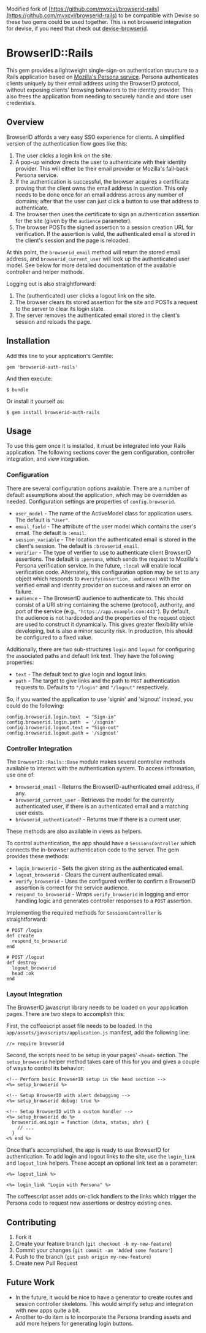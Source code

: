 Modified fork of [https://github.com/mvxcvi/browserid-rails](https://github.com/mvxcvi/browserid-rails) to be compatible with Devise so these two gems could be used together. This is not browserid integration for devise, if you need that check out [devise-browserid](https://github.com/ringe/devise-browserid).

# BrowserID::Rails

This gem provides a lightweight single-sign-on authentication structure to a
Rails application based on
[Mozilla's Persona service](https://login.persona.org/about). Persona
authenticates clients uniquely by their email address using the BrowserID
protocol, without exposing clients' browsing behaviors to the identity provider.
This also frees the application from needing to securely handle and store user
credentials.

## Overview

BrowserID affords a very easy SSO experience for clients. A simplified version
of the authentication flow goes like this:

1. The user clicks a login link on the site.
2. A pop-up window directs the user to authenticate with their identity
   provider. This will either be their email provider or Mozilla's fall-back
   Persona service.
3. If the authentication is successful, the browser acquires a certificate
   proving that the client owns the email address in question. This only needs
   to be done once for an email address across any number of domains; after
   that the user can just click a button to use that address to authenticate.
4. The browser then uses the certificate to sign an authentication assertion
   for the site (given by the `audience` parameter).
5. The browser POSTs the signed assertion to a session creation URL for
   verification.  If the assertion is valid, the authenticated email is stored
   in the client's session and the page is reloaded.

At this point, the `browserid_email` method will return the stored email
address, and `browserid_current_user` will look up the authenticated user model.
See below for more detailed documentation of the available controller and helper
methods.

Logging out is also straightforward:

1. The (authenticated) user clicks a logout link on the site.
2. The browser clears its stored assertion for the site and POSTs a
   request to the server to clear its login state.
3. The server removes the authenticated email stored in the client's session
   and reloads the page.

## Installation

Add this line to your application's Gemfile:

    gem 'browserid-auth-rails'

And then execute:

    $ bundle

Or install it yourself as:

    $ gem install browserid-auth-rails

## Usage

To use this gem once it is installed, it must be integrated into your Rails
application. The following sections cover the gem configuration, controller
integration, and view integration.

### Configuration

There are several configuration options available. There are a number of default
assumptions about the application, which may be overridden as needed.
Configuration settings are properties of `config.browserid`.

* `user_model` - The name of the ActiveModel class for application users.
  The default is `"User"`.
* `email_field` - The attribute of the user model which contains the user's
  email. The default is `:email`.
* `session_variable` - The location the authenticated email is stored in the
  client's session. The default is `:browserid_email`.
* `verifier` - The type of verifier to use to authenticate client BrowserID
  assertions. The default is `:persona`, which sends the request to Mozilla's
  Persona verification service. In the future, `:local` will enable local
  verification code. Alternately, this configuration option may be set to any
  object which responds to `#verify(assertion, audience)` with the verified
  email and identity provider on success and raises an error on failure.
* `audience` - The BrowserID audience to authenticate to. This should consist
  of a URI string containing the scheme (protocol), authority, and port of the
  service (e.g., `"https://app.example.com:443"`). By default, the audience is
  not hardcoded and the properties of the request object are used to construct
  it dynamically. This gives greater flexibility while developing, but is also
  a minor security risk. In production, this should be configured to a fixed
  value.

Additionally, there are two sub-structures `login` and `logout` for configuring
the associated paths and default link text. They have the following properties:

* `text` - The default text to give login and logout links.
* `path` - The target to give links and the path to `POST` authentication
           requests to. Defaults to `"/login"` and `"/logout"` respectively.

So, if you wanted the application to use 'signin' and 'signout' instead, you
could do the following:

    config.browserid.login.text  = "Sign-in"
    config.browserid.login.path  = '/signin'
    config.browserid.logout.text = "Sign-out"
    config.browserid.logout.path = '/signout'

### Controller Integration

The `BrowserID::Rails::Base` module makes several controller methods available
to interact with the authentication system. To access information, use one of:

* `browserid_email` - Returns the BrowserID-authenticated email address, if any.
* `browserid_current_user` - Retrieves the model for the currently authenticated
  user, if there is an authenticated email and a matching user exists.
* `browserid_authenticated?` - Returns true if there is a current user.

These methods are also available in views as helpers.

To control authentication, the app should have a `SessionsController` which
connects the in-browser authentication code to the server. The gem provides
these methods:

* `login_browserid` - Sets the given string as the authenticated email.
* `logout_browserid` - Clears the current authenticated email.
* `verify_browserid` - Uses the configured verifier to confirm a BrowserID
  assertion is correct for the service audience.
* `respond_to_browserid` - Wraps `verify_browserid` in logging and error
  handling logic and generates controller responses to a `POST` assertion.

Implementing the required methods for `SessionsController` is straightforward:

    # POST /login
    def create
      respond_to_browserid
    end

    # POST /logout
    def destroy
      logout_browserid
      head :ok
    end

### Layout Integration

The BrowserID javascript library needs to be loaded on your application pages.
There are two steps to accomplish this:

First, the coffeescript asset file needs to be loaded. In the
`app/assets/javascripts/application.js` manifest, add the following line:

    //= require browserid

Second, the scripts need to be setup in your pages' `<head>` section. The
`setup_browserid` helper method takes care of this for you and gives a couple
of ways to control its behavior:

    <!-- Perform basic BrowserID setup in the head section -->
    <%= setup_browserid %>

    <!-- Setup BrowserID with alert debugging -->
    <%= setup_browserid debug: true %>

    <!-- Setup BrowserID with a custom handler -->
    <%= setup_browserid do %>
      browserid.onLogin = function (data, status, xhr) {
        // ...
      }
    <% end %>

Once that's accomplished, the app is ready to use BrowserID for authentication.
To add login and logout links to the site, use the `login_link` and
`logout_link` helpers. These accept an optional link text as a parameter:

    <%= logout_link %>

    <%= login_link "Login with Persona" %>

The coffeescript asset adds on-click handlers to the links which trigger the
Persona code to request new assertions or destroy existing ones.

## Contributing

1. Fork it
2. Create your feature branch (`git checkout -b my-new-feature`)
3. Commit your changes (`git commit -am 'Added some feature'`)
4. Push to the branch (`git push origin my-new-feature`)
5. Create new Pull Request

## Future Work

* In the future, it would be nice to have a generator to create routes and
  session controller skeletons. This would simplify setup and integration with
  new apps quite a bit.
* Another to-do item is to incorporate the Persona branding assets and add more
  helpers for generating login buttons.
